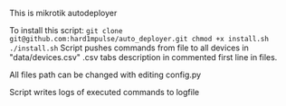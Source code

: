 This is mikrotik autodeployer

To install this script:
    ```
    git clone git@github.com:hard1mpulse/auto_deployer.git
    chmod +x install.sh
    ./install.sh
    ```
Script pushes commands from file to all devices in "data/devices.csv"
.csv tabs description in commented first line in files.

All files path can be changed with editing config.py

Script writes logs of executed commands to logfile
